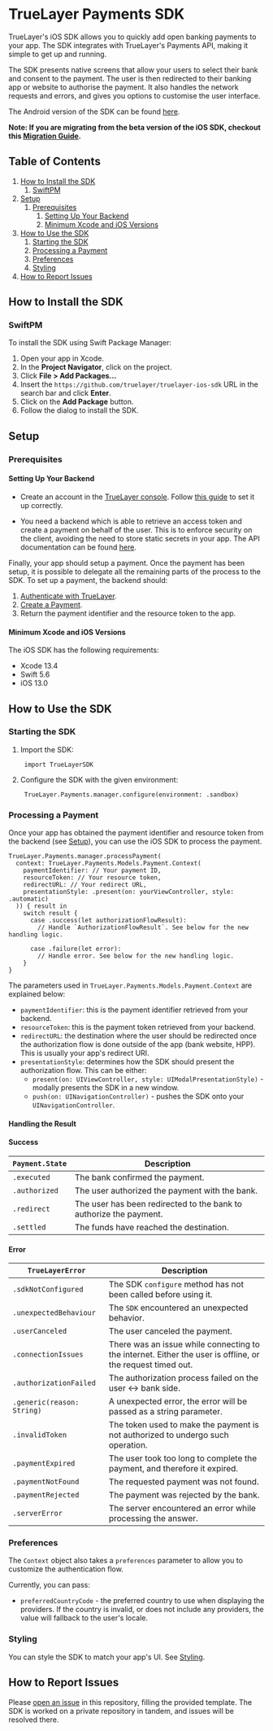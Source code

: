 # TrueLayer Payments SDK
TrueLayer's iOS SDK allows you to quickly add open banking payments to your app. The SDK integrates with TrueLayer's Payments API, making it simple to get up and running.

The SDK presents native screens that allow your users to select their bank and consent to the payment. The user is then redirected to their banking app or website to authorise the payment. It also handles the network requests and errors, and gives you options to customise the user interface.

The Android version of the SDK can be found [here](https://docs.truelayer.com/docs/android-sdk-for-payments-v3).

**Note: If you are migrating from the beta version of the iOS SDK, checkout this [Migration Guide](docs/Migration%20Guide.md).**

## Table of Contents

1. [How to Install the SDK](#how-to-install-the-sdk)
	1. [SwiftPM](#swiftpm)
2. [Setup](#setup)
	1. [Prerequisites](#prerequisites)
		1. [Setting Up Your Backend](#setting-up-your-backend) 
		2. [Minimum Xcode and iOS Versions](#minimum-xcode-and-ios-versions)
3. [How to Use the SDK](#how-to-use-the-sdk)
	1. [Starting the SDK](#starting-the-sdk)
	2. [Processing a Payment](#processing-a-payment)
	3. [Preferences](#preferences)
	4. [Styling](#styling)
1. [How to Report Issues](#how-to-report-issues)

## How to Install the SDK

### SwiftPM

To install the SDK using Swift Package Manager:

1. Open your app in Xcode.
2. In the **Project Navigator**, click on the project.
3. Click **File > Add Packages...**
4. Insert the `https://github.com/truelayer/truelayer-ios-sdk` URL in the search bar and click **Enter**.
5. Click on the **Add Package** button.
6. Follow the dialog to install the SDK.

## Setup

### Prerequisites

#### Setting Up Your Backend

- Create an account in the [TrueLayer console](https://console.truelayer.com/). 
Follow [this guide](https://docs.truelayer.com/docs/get-started-with-truelayer) to set it up correctly.

- You need a backend which is able to retrieve an access token and create a payment on behalf of the user. This is to enforce security on the client, avoiding the need to store static secrets in your app. The API documentation can be found [here](https://docs.truelayer.com/).

Finally, your app should setup a payment. Once the payment has been setup, it is possible to delegate all the remaining parts of the process to the SDK. To set up a payment, the backend should:

1. [Authenticate with TrueLayer](https://docs.truelayer.com/docs/retrieve-a-token-in-your-server-for-payments-v3).
2. [Create a Payment](https://docs.truelayer.com/docs/single-payments-for-payments-v3).
3. Return the payment identifier and the resource token to the app.

#### Minimum Xcode and iOS Versions

The iOS SDK has the following requirements:

- Xcode 13.4
- Swift 5.6
- iOS 13.0

## How to Use the SDK

### Starting the SDK
1. Import the SDK:

        import TrueLayerSDK

2. Configure the SDK with the given environment:

        TrueLayer.Payments.manager.configure(environment: .sandbox)

### Processing a Payment

Once your app has obtained the payment identifier and resource token from the backend (see [Setup](#setup)), you can use the iOS SDK to process the payment.

```
TrueLayer.Payments.manager.processPayment(
  context: TrueLayer.Payments.Models.Payment.Context(
    paymentIdentifier: // Your payment ID,
    resourceToken: // Your resource token,
    redirectURL: // Your redirect URL,
    presentationStyle: .present(on: yourViewController, style: .automatic)
  )) { result in
    switch result {
      case .success(let authorizationFlowResult):
        // Handle `AuthorizationFlowResult`. See below for the new handling logic.

      case .failure(let error):
        // Handle error. See below for the new handling logic.
    }
}
```

The parameters used in `TrueLayer.Payments.Models.Payment.Context` are explained below:

- `paymentIdentifier`: this is the payment identifier retrieved from your backend.
- `resourceToken`: this is the payment token retrieved from your backend.
- `redirectURL`: the destination where the user should be redirected once the authorization flow is done outside of the app (bank website, HPP). This is usually your app's redirect URI.
- `presentationStyle`: determines how the SDK should present the authorization flow. This can be either:
    - `present(on: UIViewController, style: UIModalPresentationStyle)` - modally presents the SDK in a new window.
    - `push(on: UINavigationController)` - pushes the SDK onto your `UINavigationController`.

#### Handling the Result
 
#### Success

| `Payment.State` | Description |
| ------------- | ------------- 
| `.executed` | The bank confirmed the payment.
| `.authorized` | The user authorized the payment with the bank.
| `.redirect` | The user has been redirected to the bank to authorize the payment.
| `.settled` | The funds have reached the destination.

#### Error

| `TrueLayerError` | Description |
| ------------- | -------------
| `.sdkNotConfigured`| The SDK `configure` method has not been called before using it.
| `.unexpectedBehaviour`| The `SDK` encountered an unexpected behavior.
| `.userCanceled` | The user canceled the payment.
| `.connectionIssues` | There was an issue while connecting to the internet. Either the user is offline, or the request timed out.
| `.authorizationFailed` | The authorization process failed on the user <-> bank side.
| `.generic(reason: String)` | A unexpected error, the error will be passed as a string parameter.
| `.invalidToken` | The token used to make the payment is not authorized to undergo such operation.
| `.paymentExpired` | The user took too long to complete the payment, and therefore it expired.
| `.paymentNotFound` | The requested payment was not found.
| `.paymentRejected` | The payment was rejected by the bank.
| `.serverError` | The server encountered an error while processing the answer.

### Preferences

The `Context` object also takes a `preferences` parameter to allow you to customize the authentication flow. 

Currently, you can pass:

- `preferredCountryCode` - the preferred country to use when displaying the providers. If the country is invalid, or does not include any providers, the value will fallback to the user's locale.

### Styling

You can style the SDK to match your app's UI. See [Styling](docs/Styling.md).

## How to Report Issues

Please [open an issue](https://github.com/TrueLayer/truelayer-ios-sdk/issues/new) in this repository, filling the provided template. The SDK is worked on a private repository in tandem, and issues will be resolved there.

